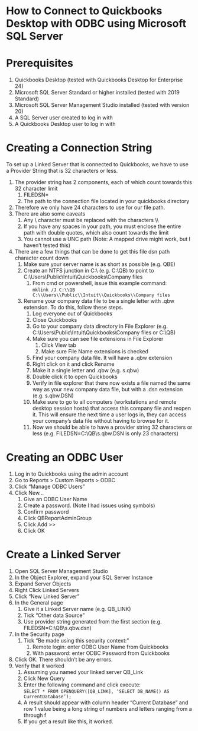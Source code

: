 How to Connect to Quickbooks Desktop with ODBC using Microsoft SQL Server
=========================================================================

# Prerequisites

1. Quickbooks Desktop (tested with Quickbooks Desktop for Enterprise 24) 
2. Microsoft SQL Server Standard or higher installed (tested with 2019 Standard)  
3. Microsoft SQL Server Management Studio installed (tested with version 20)  
4. A SQL Server user created to log in with
5. A Quickbooks Desktop user to log in with

# Creating a Connection String

To set up a Linked Server that is connected to Quickbooks, we have to use a Provider String that is 32 characters or less. 

1. The provider string has 2 components, each of which count towards this 32 character limit  
   1. FILEDSN=  
   2. The path to the connection file located in your quickbooks directory  
2. Therefore we only have 24 characters to use for our file path.  
3. There are also some caveats  
   1. Any \\ character must be replaced with the characters \\\\  
   2. If you have any spaces in your path, you must enclose the entire path with double quotes, which also count towards the limit  
   3. You cannot use a UNC path (Note: A mapped drive might work, but I haven’t tested this)  
4. There are a few things that can be done to get this file dsn path character count down  
   1. Make sure your server name is as short as possible (e.g. QBE)  
   2. Create an NTFS junction in C:\\ (e.g. C:\\QB) to point to C:\\Users\\Public\\Intuit\\Quickbooks\\Company files  
      1. From cmd or powershell, issue this example command:  
         ```mklink /J C:\\QB C:\\Users\\Public\\Intuit\\Quickbooks\\Company files``` 
   3. Rename your company data file to be a single letter with .qbw extension. To do this, follow these steps.  
      1. Log everyone out of Quickbooks  
      2. Close Quickbooks  
      3. Go to your company data directory in File Explorer (e.g. C:\\Users\\Public\\Intuit\\Quickbooks\\Company files or C:\\QB)  
      4. Make sure you can see file extensions in File Explorer  
         1. Click View tab  
         2. Make sure File Name extensions is checked  
      5. Find your company data file. It will have a .qbw extension  
      6. Right click on it and click Rename  
      7. Make it a single letter and .qbw (e.g. s.qbw)  
      8. Double click it to open Quickbooks  
      9. Verify in file explorer that there now exists a file named the same way as your new company data file, but with a .dsn extension (e.g. s.qbw.DSN)  
      10. Make sure to go to all computers (workstations and remote desktop session hosts) that access this company file and reopen it. This will ensure the next time a user logs in, they can access your company’s data file without having to browse for it.  
      11. Now we should be able to have a provider string 32 characters or less (e.g. FILEDSN=C:\\QB\\s.qbw.DSN is only 23 characters)

# Creating an ODBC User

1. Log in to Quickbooks using the admin account  
2. Go to Reports > Custom Reports > ODBC  
3. Click “Manage ODBC Users”  
4. Click New…  
   1. Give an ODBC User Name  
   2. Create a password. (Note I had issues using symbols)  
   3. Confirm password  
   4. Click QBReportAdminGroup  
   5. Click Add >>  
   6. Click OK

# Create a Linked Server

1. Open SQL Server Management Studio  
2. In the Object Explorer, expand your SQL Server Instance  
3. Expand Server Objects  
4. Right Click Linked Servers  
5. Click “New Linked Server”  
6. In the General page  
    1. Give it a Linked Server name (e.g. QB_LINK)  
    2. Tick “Other data Source”  
    3. Use provider string generated from the first section (e.g. FILEDSN=C:\\QB\\s.qbw.dsn)  
7. In the Security page  
    1. Tick “Be made using this security context:”  
       1. Remote login: enter ODBC User Name from Quickbooks  
       2. With password: enter ODBC Password from Quickbooks  
8. Click OK. There shouldn’t be any errors.  
9. Verify that it worked  
    1. Assuming you named your linked server QB_Link  
    2. Click New Query  
    3. Enter the following command and click execute:  
       ```SELECT * FROM OPENQUERY([QB_LINK], ‘SELECT DB_NAME() AS CurrentDatabase’);```
    4. A result should appear with column header “Current Database” and row 1 value being a long string of numbers and letters ranging from a through f
    5. If you get a result like this, it worked.
